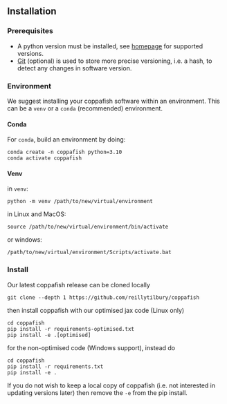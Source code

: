 ## Installation

### Prerequisites

* A python version must be installed, see [homepage](https://github.com/reillytilbury/coppafish) for supported versions.
* [Git](https://git-scm.com/) (optional) is used to store more precise versioning, i.e. a hash, to detect any changes 
    in software version.

### Environment

We suggest installing your coppafish software within an environment. This can be a `venv` or a `conda` (recommended) 
environment.

#### Conda

For `conda`, build an environment by doing:
```console
conda create -n coppafish python=3.10
conda activate coppafish
```

#### Venv

in `venv`:
```console
python -m venv /path/to/new/virtual/environment
```
in Linux and MacOS:
```console
source /path/to/new/virtual/environment/bin/activate
```
or windows:
```console
/path/to/new/virtual/environment/Scripts/activate.bat
```

### Install

Our latest coppafish release can be cloned locally
```console
git clone --depth 1 https://github.com/reillytilbury/coppafish
```

then install coppafish with our optimised jax code (Linux only)
```console
cd coppafish
pip install -r requirements-optimised.txt
pip install -e .[optimised]
```

for the non-optimised code (Windows support), instead do
```console
cd coppafish
pip install -r requirements.txt
pip install -e .
```

If you do not wish to keep a local copy of coppafish (i.e. not interested in updating versions later) then remove the 
`-e` from the pip install.
